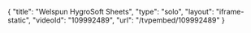 {
    "title": "Welspun HygroSoft  Sheets",
    "type": "solo",
    "layout": "iframe-static",
    "videoId": "109992489",
    "url": "\/tvpembed\/109992489"
}